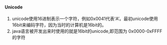 #### Unicode
1. unicode使用16进制表示一个字符，例如0x0041代表‘A’。最初unicode使用16bit来编码字符，因为当时的计算机是16bit的。
2. java语言被开发出来时使用的就是16bit的unicode,即范围为 0x0000-0xFFFF的字符